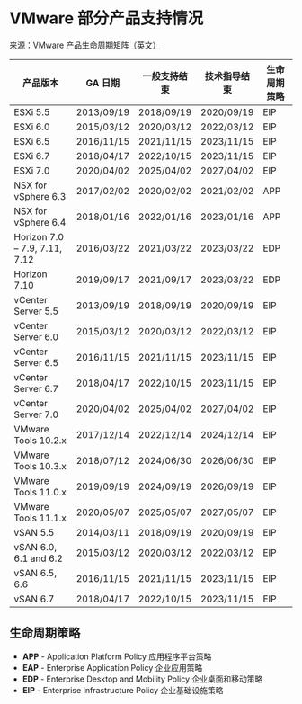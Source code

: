 # VMware 部分产品支持情况
来源：[VMware 产品生命周期矩阵（英文）](https://www.vmware.com/content/dam/digitalmarketing/vmware/en/pdf/support/product-lifecycle-matrix.pdf)

|产品版本|GA 日期|一般支持结束|技术指导结束|生命周期策略|
|---|---|---|---|---|
|ESXi 5.5|2013/09/19|2018/09/19|2020/09/19|EIP|
|ESXi 6.0|2015/03/12|2020/03/12|2022/03/12|EIP|
|ESXi 6.5|2016/11/15|2021/11/15|2023/11/15|EIP|
|ESXi 6.7|2018/04/17|2022/10/15|2023/11/15|EIP|
|ESXi 7.0|2020/04/02|2025/04/02|2027/04/02|EIP|
|NSX for vSphere 6.3|2017/02/02|2020/02/02|2021/02/02|APP|
|NSX for vSphere 6.4|2018/01/16|2022/01/16|2023/01/16|APP|
|Horizon 7.0 – 7.9, 7.11, 7.12|2016/03/22|2021/03/22|2023/03/22|EDP|
|Horizon 7.10|2019/09/17|2021/09/17|2023/03/22|EDP|
|vCenter Server 5.5|2013/09/19|2018/09/19|2020/09/19|EIP|
|vCenter Server 6.0|2015/03/12|2020/03/12|2022/03/12|EIP|
|vCenter Server 6.5|2016/11/15|2021/11/15|2023/11/15|EIP|
|vCenter Server 6.7|2018/04/17|2022/10/15|2023/11/15|EIP|
|vCenter Server 7.0|2020/04/02|2025/04/02|2027/04/02|EIP|
|VMware Tools 10.2.x|2017/12/14|2022/12/14|2024/12/14|EIP|
|VMware Tools 10.3.x|2018/07/12|2024/06/30|2026/06/30|EIP|
|VMware Tools 11.0.x|2019/09/19|2024/09/19|2026/09/19|EIP|
|VMware Tools 11.1.x|2020/05/07|2025/05/07|2027/05/07|EIP|
|vSAN 5.5|2014/03/11|2018/09/19|2020/09/19|EIP|
|vSAN 6.0, 6.1 and 6.2|2015/03/12|2020/03/12|2022/03/12|EIP|
|vSAN 6.5, 6.6|2016/11/15|2021/11/15|2023/11/15|EIP|
|vSAN 6.7|2018/04/17|2022/10/15|2023/11/15|EIP|

## 生命周期策略
- **APP** - Application Platform Policy 应用程序平台策略
- **EAP** - Enterprise Application Policy 企业应用策略
- **EDP** - Enterprise Desktop and Mobility Policy 企业桌面和移动策略
- **EIP** - Enterprise Infrastructure Policy 企业基础设施策略